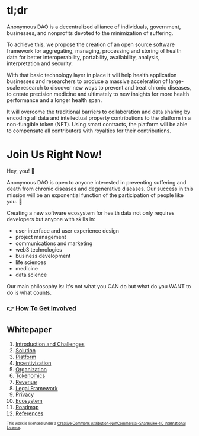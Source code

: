 # tl;dr

Anonymous DAO is a decentralized alliance of individuals, government, businesses, and nonprofits devoted to the
minimization of suffering.

To achieve this, we propose the creation of an open source software framework for aggregating, managing, processing and storing of health data for better interoperability, portability, availability, analysis, interpretation and security.

With that basic technology layer in place it will help health application businesses and researchers to produce a massive acceleration of large-scale research to discover new ways to prevent and treat chronic diseases, to create precision medicine and ultimately to new insights for more health performance and a longer health span.

It will overcome the traditional barriers to collaboration and data sharing by encoding all data and intellectual property contributions to the platform in a non-fungible token (NFT). Using smart contracts, the platform will be able to compensate all contributors with royalties for their contributions.

# Join Us Right Now!

Hey, you! 👀

Anonymous DAO is open to anyone interested in preventing suffering and death from chronic diseases and degenerative diseases. Our success in
this mission will be an exponential function of the participation of people like you. 🚀

Creating a new software ecosystem for health data not only requires developers but anyone with skills in:
- user interface and user experience design
- project management
- communications and marketing
- web3 technologies
- business development
- life sciences
- medicine
- data science

Our main philosophy is: It's not what you CAN do but what do you WANT to do is what counts.

### 👉 [How To Get Involved](how-to/how-to-get-involved.md)


## Whitepaper
1. [Introduction and Challenges](constitution/1-introduction-and-challenges.md)
2. [Solution](constitution/2-solution.md)
3. [Platform](constitution/3-platform.md)
4. [Incentivization](constitution/4-incentivization.md)
5. [Organization](constitution/5-organization.md)
6. [Tokenomics](constitution/6-tokenomics.md)
7. [Revenue](constitution/7-revenue.md)
8. [Legal Framework](constitution/8-legal-framework.md)
9. [Privacy](constitution/9-privacy.md)
10. [Ecosystem](constitution/10-ecosystem.md)
11. [Roadmap](constitution/11-roadmap.md)
11. [References](constitution/12-references.md)



<sub><sub>
This work is licensed under a <a rel="license" href="http://creativecommons.org/licenses/by-nc-sa/4.0/">Creative Commons Attribution-NonCommercial-ShareAlike 4.0 International License</a>.
</sub></sub>
